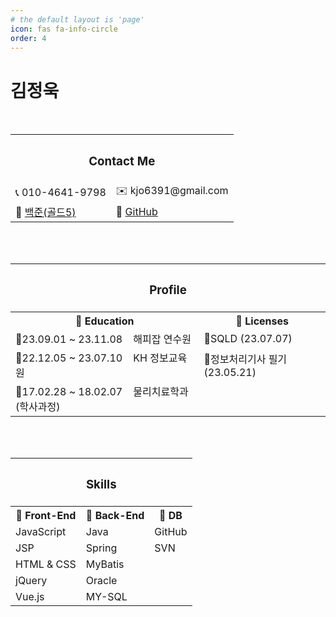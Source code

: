 ```yaml
---
# the default layout is 'page'
icon: fas fa-info-circle
order: 4
---
```


<!--
> Add Markdown syntax content to file `_tabs/about.md`{: .filepath } and it will show up on this page.
{: .prompt-tip }
-->

# 김정욱 

<br>

<table style="width:100%">
  <tr>
    <th colspan="2"><h3>Contact Me</h3></th>
  </tr>
  <tr>
    <td>📞 010-4641-9798  </td>
    <td>✉️ kjo6391@gmail.com</td>
  </tr>
  <tr>
    <td>💯 <a href="https://solved.ac/profile/lucky6391" target="_blank">백준(골드5)</a></td>
    <td>🔗 <a href="https://github.com/JungWook87">GitHub</a></td>
  </tr>
</table>

<br><br>

<table style="width:100%">
  <tr>
    <th colspan="2"><h3>Profile</h3></th>
  </tr>
  <tr>
    <th>🔶 Education</th>
    <th>🔶 Licenses</th>
  </tr>
  <tr>
    <td>🔸23.09.01 ~ 23.11.08 &nbsp;&nbsp; 해피잡 연수원</td>
    <td>🔸SQLD (23.07.07)  </td>
  </tr>
  <tr>
    <td>🔸22.12.05 ~ 23.07.10 &nbsp;&nbsp; KH 정보교육원</td>
    <td>🔸정보처리기사 필기 (23.05.21)</td>
  </tr>
  <tr>
    <td>🔸17.02.28 ~ 18.02.07 &nbsp;&nbsp; 물리치료학과 (학사과정)</td>
    <td> </td>
  </tr>
</table>

<br><br>

<table style="width:100%">
  <tr>
    <th colspan="3"><h3>Skills</h3></th>
  </tr>
  <tr>
    <th>🔶 Front-End</th>
    <th>🔶 Back-End</th>
    <th>🔶 DB</th>
  </tr>
  <tr>
    <td>JavaScript</td>
    <td>Java</td>
    <td>GitHub</td>
  </tr>
  <tr>
    <td>JSP</td>
    <td>Spring</td>
    <td>SVN</td>
  </tr>
  <tr>
    <td>HTML & CSS</td>
    <td>MyBatis</td>
    <td> </td>
  </tr>
  <tr>
    <td>jQuery</td>
    <td>Oracle</td>
    <td> </td>
  </tr>
  <tr>
    <td>Vue.js</td>
    <td>MY-SQL</td>
    <td> </td>
  </tr>
</table>

